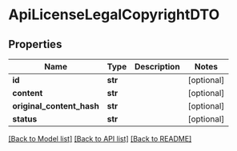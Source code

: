 # ApiLicenseLegalCopyrightDTO

## Properties

| Name                      | Type    | Description | Notes      |
| ------------------------- | ------- | ----------- | ---------- |
| **id**                    | **str** |             | [optional] |
| **content**               | **str** |             | [optional] |
| **original_content_hash** | **str** |             | [optional] |
| **status**                | **str** |             | [optional] |

[[Back to Model list]](../README.md#documentation-for-models) [[Back to API list]](../README.md#documentation-for-api-endpoints) [[Back to README]](../README.md)
